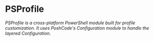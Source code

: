 # PSProfile

_PSProfile is a cross-platform PowerShell module built for profile customization. It uses PoshCode's Configuration module to handle the layered Configuration._
